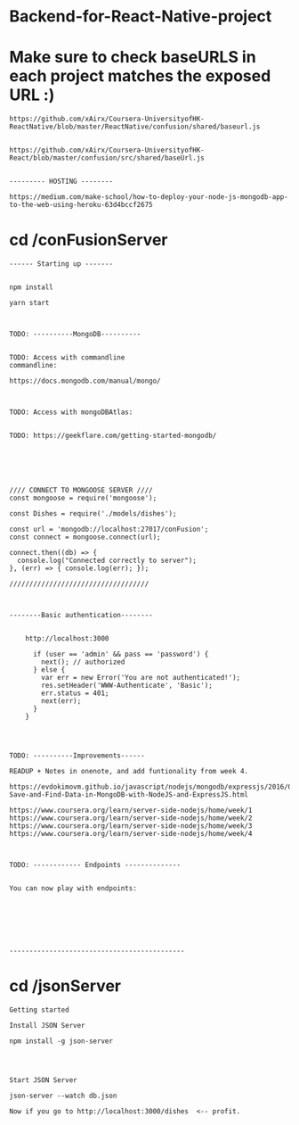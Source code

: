 # Backend-for-React-Native-project

# Make sure to check baseURLS in each project matches the exposed URL :) 

    https://github.com/xAirx/Coursera-UniversityofHK-ReactNative/blob/master/ReactNative/confusion/shared/baseurl.js


    https://github.com/xAirx/Coursera-UniversityofHK-React/blob/master/confusion/src/shared/baseUrl.js
    
    
    --------- HOSTING --------
    
    https://medium.com/make-school/how-to-deploy-your-node-js-mongodb-app-to-the-web-using-heroku-63d4bccf2675 


# cd /conFusionServer

    ------ Starting up -------
    
    
    npm install

    yarn start
    


    TODO: ----------MongoDB----------
    
    
    TODO: Access with commandline   
    commandline: 
    
    https://docs.mongodb.com/manual/mongo/
    
    
    
    TODO: Access with mongoDBAtlas:
    
    
    TODO: https://geekflare.com/getting-started-mongodb/
    
    
    
    
    
    
    //// CONNECT TO MONGOOSE SERVER ////
    const mongoose = require('mongoose');

    const Dishes = require('./models/dishes');

    const url = 'mongodb://localhost:27017/conFusion';
    const connect = mongoose.connect(url);

    connect.then((db) => {
      console.log("Connected correctly to server");
    }, (err) => { console.log(err); });

    /////////////////////////////////// 



    --------Basic authentication-------- 

  
        http://localhost:3000

          if (user == 'admin' && pass == 'password') {
            next(); // authorized
          } else {
            var err = new Error('You are not authenticated!');
            res.setHeader('WWW-Authenticate', 'Basic');
            err.status = 401;
            next(err);
          }
        }




    TODO: ----------Improvements------
    
    READUP + Notes in onenote, and add funtionality from week 4.
    
    https://evdokimovm.github.io/javascript/nodejs/mongodb/expressjs/2016/07/17/Connect-Save-and-Find-Data-in-MongoDB-with-NodeJS-and-ExpressJS.html
    
    https://www.coursera.org/learn/server-side-nodejs/home/week/1
    https://www.coursera.org/learn/server-side-nodejs/home/week/2
    https://www.coursera.org/learn/server-side-nodejs/home/week/3
    https://www.coursera.org/learn/server-side-nodejs/home/week/4
    
    

    TODO: ------------ Endpoints --------------
    
    
    You can now play with endpoints:
    
    
    
    
    
    
    
    --------------------------------------------
    
  


# cd /jsonServer


    Getting started

    Install JSON Server
    
    npm install -g json-server
    
    
    

    Start JSON Server

    json-server --watch db.json

    Now if you go to http://localhost:3000/dishes  <-- profit.
